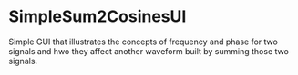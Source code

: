# SimpleSum2CosinesUI
Simple GUI that illustrates the concepts of frequency and phase for two signals and hwo they affect another waveform built by summing those two signals.
